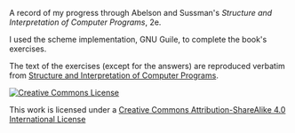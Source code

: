 A record of my progress through Abelson and Sussman's *Structure and Interpretation of Computer Programs*, 2e.

I used the scheme implementation, GNU Guile, to complete the book's exercises.

The text of the exercises (except for the answers) are reproduced verbatim from [Structure and Interpretation of Computer Programs](https://sarabander.github.io/sicp/html/index.xhtml).

[![Creative Commons License](https://i.creativecommons.org/l/by-sa/4.0/80x15.png)](http://creativecommons.org/licenses/by-sa/4.0/)

This work is licensed under a [Creative Commons Attribution-ShareAlike 4.0 International License](http://creativecommons.org/licenses/by-sa/4.0/)
